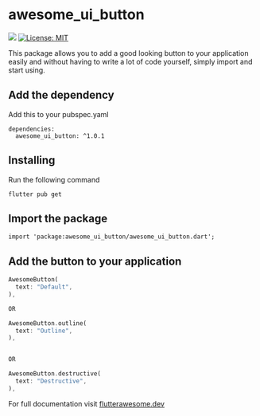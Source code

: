 # awesome_ui_button

![](https://github.com/Flutter-Awesome-Libs/flutter_awesome_button/workflows/build/badge.svg)
[![License: MIT](https://img.shields.io/badge/License-MIT-brightgreen.svg)](https://github.com/Flutter-Awesome-Libs/flutter_awesome_button/blob/master/LICENSE)

This package allows you to add a good looking button to your application easily and without having to write a lot of code yourself, simply import and start using.

## Add the dependency

Add this to your pubspec.yaml
```
dependencies:
  awesome_ui_button: ^1.0.1
```

## Installing

Run the following command

```
flutter pub get
```

## Import the package

```
import 'package:awesome_ui_button/awesome_ui_button.dart';
```

## Add the button to your application

```dart
AwesomeButton(
  text: "Default",
),

OR

AwesomeButton.outline(
  text: "Outline",
),


OR

AwesomeButton.destructive(
  text: "Destructive",
),
```

For full documentation visit [flutterawesome.dev](https://flutterawesome.dev/docs/components/button)
